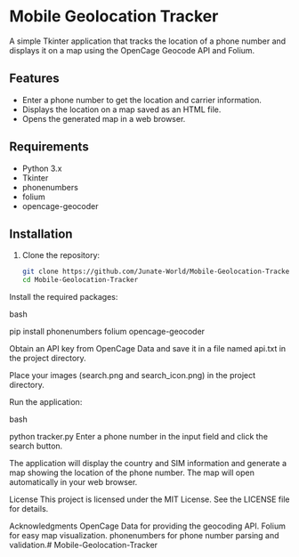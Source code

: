 # Mobile Geolocation Tracker

A simple Tkinter application that tracks the location of a phone number and displays it on a map using the OpenCage Geocode API and Folium.

## Features

- Enter a phone number to get the location and carrier information.
- Displays the location on a map saved as an HTML file.
- Opens the generated map in a web browser.

## Requirements

- Python 3.x
- Tkinter
- phonenumbers
- folium
- opencage-geocoder

## Installation

1. Clone the repository:
   ```bash
   git clone https://github.com/Junate-World/Mobile-Geolocation-Tracker.git
   cd Mobile-Geolocation-Tracker

Install the required packages:

bash

pip install phonenumbers folium opencage-geocoder

Obtain an API key from OpenCage Data and save it in a file named api.txt in the project directory.

Place your images (search.png and search_icon.png) in the project directory.

Run the application:

bash

python tracker.py
Enter a phone number in the input field and click the search button.

The application will display the country and SIM information and generate a map showing the location of the phone number. The map will open automatically in your web browser.

License
This project is licensed under the MIT License. See the LICENSE file for details.

Acknowledgments
OpenCage Data for providing the geocoding API.
Folium for easy map visualization.
phonenumbers for phone number parsing and validation.#   M o b i l e - G e o l o c a t i o n - T r a c k e r  
 